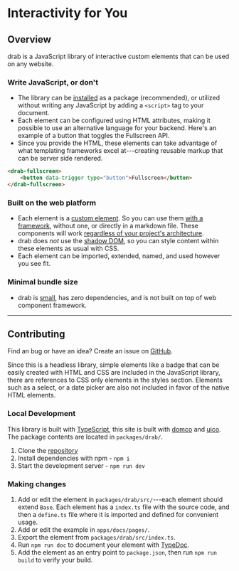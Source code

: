 # Interactivity for You

## Overview

drab is a JavaScript library of interactive custom elements that can be used on any website.

### Write JavaScript, or don't

- The library can be [installed](http://drab.robino.dev/getting-started/#install) as a package (recommended), or utilized without writing any JavaScript by adding a `<script>` tag to your document.
- Each element can be configured using HTML attributes, making it possible to use an alternative language for your backend. Here's an example of a button that toggles the Fullscreen API.
- Since you provide the HTML, these elements can take advantage of what templating frameworks excel at---creating reusable markup that can be server side rendered.

```html
<drab-fullscreen>
	<button data-trigger type="button">Fullscreen</button>
</drab-fullscreen>
```

### Built on the web platform

- Each element is a [custom element](https://developer.mozilla.org/en-US/docs/Web/API/Web_components/Using_custom_elements). So you can use them [with a framework](/getting-started/#frameworks), without one, or directly in a markdown file. These components will work [regardless of your project's architecture](https://jakelazaroff.com/words/web-components-will-outlive-your-javascript-framework/).
- drab does _not_ use the [shadow DOM](https://developer.mozilla.org/en-US/docs/Web/API/Web_components/Using_shadow_DOM), so you can style content within these elements as usual with CSS.
- Each element can be imported, extended, named, and used however you see fit.

### Minimal bundle size

- drab is [small](https://bundlephobia.com/package/drab), has zero dependencies, and is not built on top of web component framework.

---

## Contributing

Find an bug or have an idea? Create an issue on [GitHub](https://github.com/rossrobino/drab).

Since this is a headless library, simple elements like a badge that can be easily created with HTML and CSS are included in the JavaScript library, there are references to CSS only elements in the styles section. Elements such as a select, or a date picker are also not included in favor of the native HTML elements.

### Local Development

This library is built with [TypeScript](https://www.typescriptlang.org/), this site is built with [domco](https://domco.robino.dev) and [uico](https://uico.robino.dev). The package contents are located in `packages/drab/`.

1. Clone the [repository](https://github.com/rossrobino/drab)
2. Install dependencies with npm - `npm i`
3. Start the development server - `npm run dev`

### Making changes

1. Add or edit the element in `packages/drab/src/`---each element should extend `Base`. Each element has a `index.ts` file with the source code, and then a `define.ts` file where it is imported and defined for convenient usage.
2. Add or edit the example in `apps/docs/pages/`.
3. Export the element from `packages/drab/src/index.ts`.
4. Run `npm run doc` to document your element with [TypeDoc](https://typedoc.org/).
5. Add the element as an entry point to `package.json`, then run `npm run build` to verify your build.
